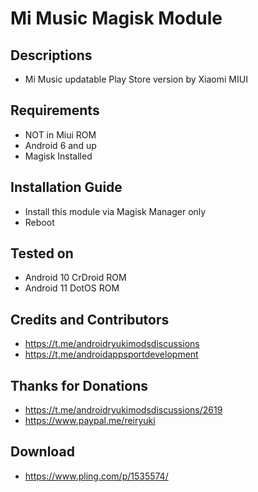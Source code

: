 # Mi Music Magisk Module

## Descriptions
- Mi Music updatable Play Store version by Xiaomi MIUI

## Requirements
- NOT in Miui ROM
- Android 6 and up
- Magisk Installed

## Installation Guide
- Install this module via Magisk Manager only
- Reboot

## Tested on
- Android 10 CrDroid ROM
- Android 11 DotOS ROM

## Credits and Contributors
- https://t.me/androidryukimodsdiscussions
- https://t.me/androidappsportdevelopment

## Thanks for Donations
- https://t.me/androidryukimodsdiscussions/2619
- https://www.paypal.me/reiryuki

## Download
- https://www.pling.com/p/1535574/
